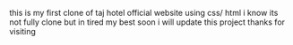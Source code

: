 this is my first clone of taj hotel official website using css/ html 
i know its not fully clone but in tired my best soon i will update this project 
thanks for visiting
